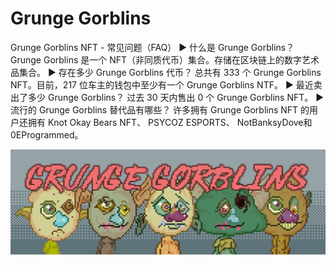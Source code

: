 # Grunge Gorblins

Grunge Gorblins NFT - 常见问题（FAQ）
▶ 什么是 Grunge Gorblins？
Grunge Gorblins 是一个 NFT（非同质代币）集合。存储在区块链上的数字艺术品集合。
▶ 存在多少 Grunge Gorblins 代币？
总共有 333 个 Grunge Gorblins NFT。目前，217 位车主的钱包中至少有一个 Grunge Gorblins NTF。
▶ 最近卖出了多少 Grunge Gorblins？
过去 30 天内售出 0 个 Grunge Gorblins NFT。
▶ 流行的 Grunge Gorblins 替代品有哪些？
许多拥有 Grunge Gorblins NFT 的用户还拥有 Knot Okay Bears NFT、 PSYCOZ ESPORTS、 NotBanksyDove和 0EProgrammed。

![nft](unnamed.png)
